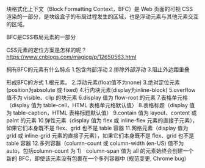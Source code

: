 块格式化上下文（Block Formatting Context，BFC）是 Web 页面的可视 CSS 渲染的一部分，是块级盒子的布局过程发生的区域，也是浮动元素与其他元素交互的区域。

BFC是CSS布局元素的一部分


CSS元素的定位方案是怎样的呢？
https://www.cnblogs.com/magicg/p/12650563.html


拥有BFC的元素有什么特点
1.包含内部浮动
2.排除外部浮动
3.阻止外边距重叠

形成BFC的方式
1.根元素。
2.浮动元素(float值不为none)
3.绝对定位元素(position为absolute 或 fixed)
4.行内块元素(display为inline-block)
5.overflow值不为 visible、clip 的块元素
6.display 值为 flow-root 的元素
7.表格单元格（display 值为 table-cell，HTML 表格单元格默认值）
8.表格标题（display 值为 table-caption，HTML 表格标题默认值）
9.contain 值为 layout、content 或 paint 的元素
10.弹性元素（display 值为 flex 或 inline-flex 元素的直接子元素），如果它们本身既不是 flex、grid 也不是 table 容器
11.网格元素（display 值为 grid 或 inline-grid 元素的直接子元素），如果它们本身既不是 flex、grid 也不是 table 容器
12.多列容器（column-count 或 column-width (en-US) 值不为 auto，包括column-count 为 1）
column-span 值为 all 的元素始终会创建一个新的 BFC，即使该元素没有包裹在一个多列容器中 (规范变更, Chrome bug)